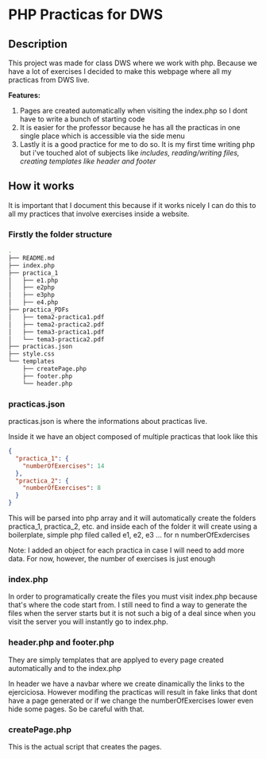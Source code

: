 # PHP Practicas for DWS

## Description

This project was made for class DWS where we work with php. Because we have a lot of exercises I decided to make this webpage where all my practicas from DWS live.

**Features:**

1. Pages are created automatically when visiting the index.php so I dont have to write a bunch of starting code
2. It is easier for the professor because he has all the practicas in one single place which is accessible via the side menu
3. Lastly it is a good practice for me to do so. It is my first time writing php but i've touched alot of subjects like *includes, reading/writing files, creating templates like header and footer*

## How it works

It is important that I document this because if it works nicely I can do this to all my practices that involve exercises inside a website.

### Firstly the folder structure

```bash
.
├── README.md
├── index.php
├── practica_1
│   ├── e1.php
│   ├── e2php
│   ├── e3php
│   ├── e4.php
├── practica_PDFs
│   ├── tema2-practica1.pdf
│   ├── tema2-practica2.pdf
│   ├── tema3-practica1.pdf
│   └── tema3-practica2.pdf
├── practicas.json
├── style.css
└── templates
    ├── createPage.php
    ├── footer.php
    └── header.php
```

### practicas.json

practicas.json is where the informations about practicas live.

Inside it we have an object composed of multiple practicas that look like this

```json
{
  "practica_1": {
    "numberOfExercises": 14
  },
  "practica_2": {
    "numberOfExercises": 8
  }
}
```

This will be parsed into php array and it will automatically create the folders practica_1, practica_2, etc. and inside each of the folder it will create using a boilerplate, simple php filed called e1, e2, e3 ... for n numberOfExdercises

Note: I added an object for each practica in case I will need to add more data. For now, however, the number of exercises is just enough

### index.php

In order to programatically create the files you must visit index.php because that's where the code start from. I still need to find a way to generate the files when the server starts but it is not such a big of a deal since when you visit the server you will instantly go to index.php. 

### header.php and footer.php

They are simply templates that are applyed to every page created automatically and to the index.php

In header we have a navbar where we create dinamically the links to the ejerciciosa. However modifing the practicas will result in fake links that dont have a page generated or if we change the numberOfExercises lower even hide some pages. So be careful with that.

### createPage.php

This is the actual script that creates the pages.